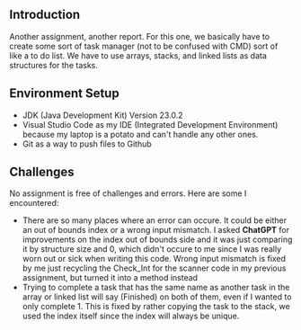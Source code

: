 ## Introduction

Another assignment, another report. For this one, we basically have to create some sort of task manager (not to be confused with CMD) sort of like a to do list. We have to use arrays, stacks, and linked lists as data structures for the tasks.

## Environment Setup

- JDK (Java Development Kit) Version 23.0.2 
- Visual Studio Code as my IDE (Integrated Development Environment) because my laptop is a potato and can't handle any other ones.
- Git as a way to push files to Github

## Challenges

No assignment is free of challenges and errors. Here are some I encountered:

- There are so many places where an error can occure. It could be either an out of bounds index or a wrong input mismatch. I asked **ChatGPT** for improvements on the index out of bounds side and it was just comparing it by structure size and 0, which didn't occure to me since I was really worn out or sick when writing this code. Wrong input mismatch is fixed by me just recycling the Check_Int for the scanner code in my previous assignment, but turned it into a method instead
- Trying to complete a task that has the same name as another task in the array or linked list will say (Finished) on both of them, even if I wanted to only complete 1. This is fixed by rather copying the task to the stack, we used the index itself since the index will always be unique.
